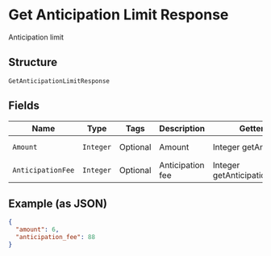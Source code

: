 
# Get Anticipation Limit Response

Anticipation limit

## Structure

`GetAnticipationLimitResponse`

## Fields

| Name | Type | Tags | Description | Getter | Setter |
|  --- | --- | --- | --- | --- | --- |
| `Amount` | `Integer` | Optional | Amount | Integer getAmount() | setAmount(Integer amount) |
| `AnticipationFee` | `Integer` | Optional | Anticipation fee | Integer getAnticipationFee() | setAnticipationFee(Integer anticipationFee) |

## Example (as JSON)

```json
{
  "amount": 6,
  "anticipation_fee": 88
}
```

